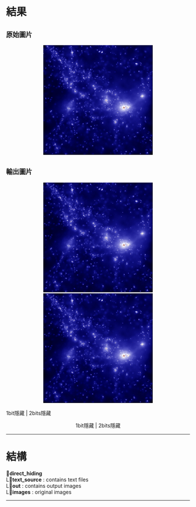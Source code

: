 # 結果
## `原始圖片`
<p align="center">
  <img src="/direct_hiding/images/image.jpg" width="300" alt="original image">
</p>

## `輸出圖片`
<p align="center">
  <img src="/direct_hiding/out/out_0.bmp" width="300">  
  <img src="/direct_hiding/out/out_1.bmp" width="300">  
  
  1bit隱藏 | 2bits隱藏
</p>
<p align="center">
  1bit隱藏 | 2bits隱藏
</p>



---

# 結構
:file_folder:**direct_hiding**  
  L:file_folder:**text_source** : contains text files  
  L:file_folder:**out** : contains output images  
  L:file_folder:**images** : original images  

---

#
